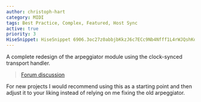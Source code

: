 ```yaml
---
author: christoph-hart
category: MIDI
tags: Best Practice, Complex, Featured, Host Sync
active: true
priority: 3
HiseSnippet: HiseSnippet 6906.3oc27z0abbjbKkzJ6c7ECc9Nb4Nfff1L4rWJQshKo9xlQGIE+Pd8wuLWJK6ywv2ryz6ts0ryrdlYE45CFHH.AH+.xK2a4uQ.xCW.xC4dK.2q4gKHOYjW7+fjppt6Y5dmYWtRwN12Q.Ixo+n5pqt9pqpl433HOdRRTbkEpc53g7JK78p1dbXZ+s66JBqzZmJK7xU2Jd3g7yp7vwCcSR39UVXgK+Hr2EpckJzOe0FOzMvMzim2TkJuejviuuXfHMu0i27mKBB1y0mepXfwnu8ls7hB2NJHZDfIWt5JUF558T2d7CcwgcopUV3p65KRiham5lxSprvUdXj+318iNKTN92WjH5DvwGZVoM.HYy6EE3iXL1Zks6KB7OVuiSpTYgpGmu+urb++CqdfvWj0dNc3ZTGr7YXROV3R1n2ksPulln2JFnWInzBFnTUIJ88q11KVLLMuGDe9A3AkG2GNc385IbSm.kNbzf1ABed7w.oDPopK7C.JsDRUtze95Uu00uNa6fHumxRH.wLfjiyo8EIrDZzLwfgA7A7vzDlaHyMeXrQIhvdrz9blGAodwBelmaPPGXQYQcotRicCSFFEmx56F5Gvia33zJEZVvSXoQrX9nDNaPTRpdFCcigC9TdbhtkjTD7uSq16Zs904m6wALrK727yiREdry3hXeX7i510IsuaJKoezn.+v2DW9mAqCv8wDvlJj.bTrnmHzMvb2q6qqHFvogAtd7kAHB6M32Gb7tLOXiDxCjqxxLdp2RMPRFm0Qzi45+L2vTf6EQ9bJTAx.yMg5X.vhw7iEOCZB2HXavljIvtgM.frtiRiF3BaOfzNlNuRb.JGNxc15IrgQIhTQTHfkQx4PKHH7AqM.FP3JQjjBmfvAnOCOpfyaC.PmaXWD0OliLQrvHfWl4bFHxxhBg0E.SZbT.6r9Bu9ptAjiF.PkFimqcYiiFw7iP58Y.YPhNc3.sW.R2r5ZLTzklChgtDrXCD92riar5.CXKR3oZhQ1QS9V0AWHOjgzqufCmroHKamwFj7e4ww7t73Vg.qDbF+KIJGvo4yavjmWz9JlCm+AnpJWDzRdN.VtCGFGAP27jvOhmf6M3fH5L1fQAoBP3vDEk7ziBYIBra2P9nnDXUbp2g64hr5.pEyeyD4hGExsEaVh0Yjhrg3.K1EGul8FmumaB2w4HpYXbg4G4dQHycBfW.VS+Wc7+WB1ywbbe56BpgzSZJb+He.cF3zAf3HPzaf3yo4clHEZGVpnH0R.rTvri.V29.vAF.PoxV6rSqSaczguMa6G29ziNfs66u6gmB7YmtE65W2w4I.TnUOl6Qrj99BMc2kjwu4YfnFCNSgdgkOljk57obuzkKvPbFHEwOG3s8krzmEK.dIMLAjy2M0kUezPnSml2kAFp3IKIIYH2CrGGJH4AXH.2CBeROyt3xuCN4Ch7GEHIMn.zXfITDloAIQzCWFOzRAP.1dTbLLwfwFpPv0jNLSvAmK50UDjhB8w7OaDOzablHXBGj0xF1PPaCvRurEigWDpUNkCKjabGQLndIdrCB.bWgzNbqksh9iCcGH0e75NNuKbpBKR.PQIFPkVVM4Qu01BnhDMbebC3GGMD3+OKjNDf0.HwJrkPeNg9.kWxsMPR0vC1T23dbv5wYHiOG0ygxtAhmxazngy0ukiystESo5fzPRhevteLpx.DBkG8eJh0dQCkjVfHKzKCmXAo0G3pFDQZC.8GvZfaGD7Y5c.8Rj1oAfVNhiVtJtdoifcp.0UzEz3iX11fBOXYZLv8o78hgGZo6s98WakkY291qrz5NjCSM7QMMaqjgSp20MHgCc5.jcdB3NCmUvdsyuxolCpaNk8LWTTl8.1tgf.IugGHqlxOUax3cjVLpC.DVJPuHBKfsjWGdTpja2ykJ4xFxtgnL6i.UK0SiGAVttOhN25VuN6wsXaezgmdxQ6y1Y28ZcHIshznG701ONF6qO3SNZu8Zu6ovt6Nqsx5F87g48buUHjigJkS4CFFwdZXTGkXpztizZYxPNvNqXXsTb1vjVRf3AL8IHvU9yA3UewSwNVb4bj5FL3fTiHHwCG.R+puHZn.FpbNHEeQjBJBQlJV2QgdRsVgT+aKQx5nbIHREB7qOyMXDeI7TdJmHxArtyWXrrJ3n4jpaC9kxoRH1gZA5D0I5bIgJAExHMFfkUP4N38mlRYnxzfLQvvhJsMBvGFcd8EOPt6KmPAO0bMj4mLlRTKPs6fDXBezhOdHR01AzTf+9wCY2hoe.+M7nbDGgHH9Gm.r2QCv+Z69.Vu3G23SAMr0W7uNbwkrVCvtPZeXbu0JJBwSHs8Rq0R+b.Ct.Q.j1OiSZBQClfCFbj7.R6fQqDzIczxEnrKk7FMmfbvQ6r6m73iAZRy0mr4cN5IGBcr55EGupq0JcND3tcgtN5jc18DTlnPOmr0g6.lMe.6tE5Z62AlFJtjwGjvkaHbLBj+JQ5PVGTubp1hlEyBNSTUoO2CsyBWSgrzDCtGGKcOQ5Plabr6XmXN3CYnrqGvH8ZqWqVM.F3.8AcvR4..DvZNB8b7Lz7.fUwoZOw.1OBPdRqisxfmBxqyXLED8xLfRvJaAn4mbl6v7IiRQJbAVRo+PQzXl.2TtGANInkGnMX.3TLA1XhA7PrM6snAXIqOxAh9fKMdpbcEMinrYZCXOje9.oT1TfKIqBR6JGpcQKxdf+c3zI2GHYhr4WlBHbAlo9GhUAuP2jR.Dqh1O6I3inoE0A8aOgbmg75.cMGNmiFhWu3y49ZuRPn2W2KBMZ5dAbWvQ9Tzy6T2ya3TShB0U3VM.4pg9ypkjda3YfWn.GmpY6yeqtJ4LT0SwCAUGc.qrOccKL.EXKhCDi1W6nf491XcqU55VqDVeUOScYqMscdM4NmwJr2yNApU9Iv2DngERHU9gHw7gAVcYgBl31EfA0pYgCjp4YfBeyyFR54ILvbV5cTFc6K.GHQwrmHs0A2FHPcwhyUWXBVIOvl+XTSCZJzWzEbVDE8A2pGxAMzfNGLpCIQj1ZBbRqmbAohBCoDyT4V3nAcjQuPABB337YpnWLBUNvaPvBoDuM0ZqcjpabCNycbBplvoVWoKOCFBZI1SoPSpa.bF0zN4FrEkPcYDGNjPgEYuMaw7GWVN.zIsZw7NiDA9sAjh6uOnMttzMqLeIJ5lkgRTCurTaVvpQjWJXfLogTSJsSjdoq5wGuZBRMUVXxsi0mGnhlhg4b.vGIgXYtop5ZV9ecWzGnbnnbYUftY0rrdbOG54NkzSRJeXaPUtZhkXeQM7YZhYpTb6kqHc2F3kR5QLzhvClT.DVZzhBxICCXbBSd8WULVlHZjhPeN45izQkyhcGNDNzbiiFot08HngXYffLuKAFIUDAJ6bR2m8AUy0J4npD5pd1yjv997fHOQ5XLNtpCLZKu0..wSWL+VD01mG1Ks+EOtiQKvW7v.oyn35t9nved7TvHhnra65i.HKPyI0yl5WPm75sW4m6Sr4MN3AWDB60f0R4dBFQAWvYUzOI3rCie.b4FeoHEo5ACzFJHlzeT2tAbVG2NiMN.I3U1oWariYezgmbR7w5JgGFEOvM.8+4XdLFEK2djhGbKHiBeC1iST2LQ.HB2M+RqAQcbCzAtnCMZyvSfZxQ+lBwHRgSPnheozAMbIjJdAUK0iPczmIfkZbzn2DnV83T.l6gaYRmyRFTBNcCTeaZwCGklBZcWTd8Tea5wacG3+t2cJ4leNJfYeyr6iQYvpm9bQu9Hi0ZqVtTfjdMSY.Q25utoGifMMwy3nokjFjKlu2HAvTgrd0Rxz.UnK7Z3oQC0wClx9Q8UjLr03fEYD5v3TAgA3Uok3ntcqmyUar4JxTasWvsaNsueTvTH7uCzyjT8RH3H.rI12yt4KjRiKzyEcFU.PF+QSXGJ4lpYS9kgaqdhTiQ4lAH2q.XaNOQxtCFlNt9RDDm0ICRz0TsdRuEHDWQ3Vp7SBi8pRtTpkhgJ9.sIcEgjFsDyyHScs1mU44Rq9hliBn1fBCDSszSCWdCS3R7VoG6hdATuvH.jFTPbLl6AnUWjZQpuqSGd4nTtR8oiP4iQhNMahKmg4fBnSS69mWjIyxwzwkrgHQkUWEQkbKNEvjUs5d1HhiyDltjt6byUuciUlDLZOdJuOSedn9M1jakYqa16T6wI2tqQRp18XKydmlqV5Hl01lbi9LzmbzVXy6JCvtgmOxjbH83WkqJU3uLh6OE1GJe.5DKLwN0DfOtEiKS5KFH7bhisi..w4i9XsgaLB.TTQvrxfFtoHlnWQX4.XZtD.RXm6AZSPIfnzSi1ZfOk.VhHT6fnT83Ph8pkbln62NrkKhluQ8cB.9qrNSv9q.bB98MtAoZzdi2X3nj90sBV+Vg9mnXty4RvwVWbi0VZo0w3aE0sKFrE79VOCTFrLKfNlYuAaHxe5TqDrDV3V.NZxuIyGyewhfoAA5ksyT2cIfq0sBOlxkJrIyxJQQaCSR8tH6DxKo8y.UeRSESvQS4j3zHZ+aS59HZl2r4GuDcs6YoeuvI5Tz0OEbmzXfI7X+idTqsY683C2FyzQa1W245..GkQMWVx.LRdf0R7lDYTWRfDiyWhY.CImZAyPf+XR1fBmJ3TPqk0MtjKw3fVQVFSvOGbIbvPMeDc1fJPBXg7yZgtaHSNEbBfv4nv5MWlcfKzRL3hnMbQ6Fqd2kJcAPCwRHgy.7GZGzabt+CGSYIskecZ8LlAvZpvIxufXd5n3PIVQLrZMF5XUyOm6MJEyrSXI2caZURhNR1DTxJSkB4HNHpmvq.0EWhLlH51gVjTQxdXzW0wOssJHopq0aG3aJW5.rAktXQOPSPnph.QhQlfQ3W1cSSn+FuNZWLiv5Xm6nCydwcNJClgh0pM0.q6PizvoXSGuPAWbu8TwPFGaUEDZJ.9winzNyTIXmtABUlOjad34I4dlliC0oKsZAqd1U+.A52Gk2I2.yGXKjbSXI96epwjyFFhIHBmASi8.d6eCHhCcRHZOchIDoCFAt6MdCyI9.RSVQ53qa2hFP1shyzDIl.2uIqI7urAHcHF.RdrBmD.ZYT+VnuiKOA.uYSkS0xsu+nXJO6Gjjm.Yfte.HTHZSURPxdQwTZDqKyyX9oRNQTCk1tnbjMnTsAPwDn0yW3bvn3TIZWtSWHLHihzxtUZ8Llf7Yh5cfIY4k7LlG65f9p6sddDPC4xJqfpP.AVzQxPAI8DBy3ejunKz0D5Abi6Mhptsrs.t4yzDnWAPUgmLLCo5XTjMAPNusJHCxfEjSfAzbkF2Wy1n4NWEY3Zhrf4yErk1PaMEPga7fBGIW2XzHXuCxETXPOfUG7oEX3xF7R5PEWxXMtEvrOjjr85nQqufnYBpTpiPUN0zlDA2qh0zLUEajkgLR0Mk9KYLcjIcLU8Dpgz7Jn4h+nvBt3Jpu.W6LSkIMxMpAFgxXGWV4wUZxxSRWIgoZI7P+bmXPOrjNuAV0rnCHkzHbAzVsKGSqVVDx6FGMfdB2kKi0QlpbfxMsR96IqFOoNBrlB6gIcqlxlFQXzfzYJa1LZxGko83ieAI.y69W5vlk8aJBVJC24N8PgYUaVy7TMuhMXsReSx5RLX3FnQfIbXGgVPkwoUGIWrt85GGEFMJQ4o.tBTRswHBFlLJlqBJltrGq2kyCvRqhK0ILf7LfpdMzXMF1rkvUICeQjBvXrr9niEpfIkIGexRNSnhy1mJRSwMEYtbH4QjzytttXJOwJUogpZbNJDq6isoC45Xsj.mehtvEyjEynouH.Q9V2pjYsUxEMMxYWpN6HOd+50M24vI3843woJqHtkkEJ2dthPia20cxRdZOw4GQSYO4LpCRXF43Yw2lcSvEVXsnhCvJwUKpktfAAlLkUT.LU4PUk.vfHjO.FrvWBKLEblfCz+EhjXfShjkiv5UAt2FvjCJ2ngPg7xM..hJiSuMp4loVwIQLrDLnRww4KriyPhGHD5gd1zUs4qaErEinkYLl1on6pSDWlrvycQCLWgQgQt5ctqM9EOvxGfGQgs9DPBB1TG3F51SVPZNXgjK0EfEiizaWphGo6yq7N1nfLsqnyFrqeqBtlOEcQb4kMLUHkeiGg+4zM2clYdKpEOfJEKcwclCSX923FfxZ+bi24Ki7V1kc+rbzbuLagzQgwkqLvx4xImUxct44xopUJ5M22l9DBahY4cwJ4IYxHlKFoKz3tCxvvPlaKyNX4V7vviPDRsouUdts7oSNPsxN9KIV2pKKtMl3AokKpSYAAM8TSHugorxW4p6f0g2khxGJbpJipAXFgzu3BRhjiUv3wEHCdzKEAV95xgtLlGJtZILPKL8RQSVzWO2mJYtoYfNY9ogTDzobWJ0sAb78ivr9CpmmqbvYc5kGXI07zd.n0smWyAtTQ3aTTzxp4NedRsvcGESkwPVgrS0RF5umT8qo2Rf261NOIYeV2b3DiWB7KqVyPOrO8CxQXbyah9WWMmbeIU9SsszUIUE6EEJiXSlyREX+jQBPEWmrz2nSOkg3LhF5Kr6T6.dRBn9sgnWHveQJBoxQMiMjSDVo16AbjRj+Z3nLYorpmFIqQrQwYgEg3gDgcgdrnX5UsmR2aKe596kdHXL1CyZ2Z3FjaiAqUpZMToIZKMWOlZp9R5a140m68zrRx6LttP1nnvj+1MYTNKmYbaSZxTjdvpaWWB+gx5eKGDk75+Pg5QxTnDvo4PjP8kWyyuq9MswHXYRpeH9VYIidCIOqeGhjQbxxgasdcBsrR1FPfJM6bDMxpmBLwkmxOY3VJrN562h46ax9pabVdp952RyQ5Bch7yfd2aR.Q7rxmLykdktSE6pjBP2YUFRtP4CxaNX993nFpJ1rXUTEK50iaPHI.XG0tjHiotHA4EYmQrNzq1C99WvvWFo.8k3.RhwMlga+ao7lBpE6mwZpHRy18hoHknthlyrTWf4yd15Kle0EZ9e86qivWagRt2LJHV8MaUEVl5E0PPkMFlOE7OUlhxFObRlW9Tr5xW8Lsb.ZKwMqfi0xOTh16P4VGCr5Hvcd786YoFNSyJ0uRld5DRUU45pxrkAiix39D5Wqk4BdlDhLrBx3DLijlWixNddoP9ExfpNMoJYjkCizkKbr7E1iJlWYJ+vDoaW2HJ0WyJC7kl.9oJOBH3WXVGSF1fJ7Vtzv1NENY1jyUyPNyIKqBC6YqxzC8twPuNM1ciXc48nSuUnNqJY41BGXkEth8Kza0o+B8Z99F6ISikw.iBaEJROZHObZuExUT49pRkEdEEVAKeJ8p+9ZpW827DJVQ3WYgWsp48GpP3d9aS8OdSzzckEVo5Zq1.9o6MtW3yV41hO6Q6Fbz6149uyags9VsGu+3O+HY+uWuO6daKwj4X4+dUycqelK9SN5c2mV76s8ceudiOhe5Z+h253de1it+1PWO6nLj64XwekpYW.5h13Gu01MlxOcN1nei09xx09UsVaZcqUU4.7jq5Wsw7Lcmp5ThL47YaVX9WSMectsIHb0pXbWmb1u7lyyp+RUoa5M4jei4bxTPjmbxUlNYSVXSJxlprxdNHaFS+pUw53YVK8r4VtVU67RqgT0EdI.HSJmPxEHOwZGk8bwepT4wsvKHhus9JY2iytKCz1N7mI73x2c+ZU2gm7TPwJH0jkXafj97HdeNht3ddr9OjE5UN83C2jptj7F9a1zrnNmfWaNwBKobabHD9iBqX9zoPlfiCmw7fHuxbKwaiG+GveLv7KQw8+MCbO23wM004iIeWAL2m20cTfzbtISVI6nKMm6nWZNziP.70tjZu72hPNGau5BJjPtgtZU8iz1MqWy0r17n7gVz+AyEcfvGrvdr58pOeCsZoDOzyYDf6Hfa.vS41z+qsoE8eyxnIyR4lMI4eC.AUdNnL5iG5fu7fNYuNgNYuKgNzKRni7sHzgbQVR1jR45y6q9KJgn8xWnNSabZuYPwVrbJlIEY0MkDvWoZ1KUZk4iuQqE19.bVnyueijQc6JNGc73mVQtt+npkU4xVnvUmCc4DR7OadNkQj+.EMNSG0UYkP1u5EowmVgOqzUXummUXdsKXqX4cWvX8pboopN3JSrnyhE+0pNYYJIWzW9RFKpY8ZowHoHvkt+BUcJTBXqTrolEaZ0hMsVwltcwltSwltawltWwltewldqRP0xP+Rv+lkrAZVxNnYIagl2QqK3Zzmfn7OuNW4T0gU122Ayu1O3m3nCx9DFX8o0AujTHHsM1TL+qsOAPyKJ98klEKGGuTI3H3ux2D3n5CmzeR0c61EXqyQvqTcuO3aluRRlK+qJW9WoZaQHmpQMZw+QzyrmfexedDODKBgn3ly3iX0+979QrZ3b+QrRZn+Tc5HrbsfOPbJnzHwrwGmv2Kl+Ymfmllsucjaboc8UarGrIKcNscSUY5vxQE1e2+8WtwBWdVeLsZ9B9wz5Jem6io0e.Hra889plFGaSkx3tgXXtgVPbDrdH8RU2pMu7AQgQC6GEJ7LYBNgqBioItW5FZqTLMS4s7C27DYr0xa5uby8AlM2XxQsWLZQy4mVLqyqebUI5xPAP1e3pj9x+QsRZKEBJV6Wq5wQAikLp6Qe7iHjnVU4CyR+bkJ6o+LIk03e+uay2y730l07Gu46MB7zMi5x9I+je6+xCECiBbi++Jku47u0mE6wOpZ1lh8su9mqp0ZmUcDYnLgs+oxNX1eTrZdwnK5zqxm4bp8NS4V2escJL+xnHm12s0i7SppXbYHCy2sw0Ws568sOBp91Y5TsMnWgGAJ4PT66odjs2GXy1dranY3zdhcHh9vM++eibWqJfSeGPovK8BoTX0KFcULz3kUJQ+vWsQ45G98a7Mh9Ak8oWU450IXwp1QcNHahIayhs4RmDEMvHdO+i+5e8WtwNtCFhApQ1zlqs1+0FOgmtOL6f7g8a2Xm3wSz1WtgIaG0.Hry+btgYMn0+oB9u+hSAxplOvOQ7NxXXBgqu3w2V9ENMQGyS0yqniIQadnO8v+C7ipyl5P9hc1T2oIU9UjT4WpJ85Co97BS+sMYkZBctaed2TSmRy53D6.f+ms4dbteG5kHIaF.o+2sgtcyIPcrezYGCKHpN0zeh2QTn0J6r4ABMq4l+me9+5F4wtyT76OnNU9ik0XfqWbzmn+BAB5tdYpEf1FRe6nqU8.7YVyh4PZ.bEzOwyyFTEl3punSbsWzId6WzIdmWzId2WzIduWzId+KdhXDB1R8cONBy3zAGuKk1sEVPGFZvzRk+Wf02XkG
---
```



A complete redesign of the arpeggiator module using the clock-synced transport handler. 

> [Forum discussion](https://forum.hise.audio/topic/9497/browsable-snippet-clocksynced-arpeggiator) 

For new projects I would recommend using this as a starting point and then adjust it to your liking instead of relying on me fixing the old arpeggiator.
